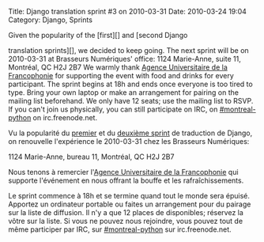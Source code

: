 Title: Django translation sprint #3 on 2010-03-31
Date: 2010-03-24 19:04
Category: Django, Sprints

<!--:en-->Given the popularity of the [first][] and [second Django
translation sprints][], we decided to keep going. The next sprint will
be on 2010-03-31 at Brasseurs Numériques' office: 1124 Marie-Anne, suite
11,  Montréal, QC H2J 2B7 We warmly thank [Agence Universitaire de la
Francophonie][] for supporting the event with food and drinks for every
participant. The sprint begins at 18h and ends once everyone is too
tired to type. Bring your own laptop or make an arrangement for pairing
on the mailing list beforehand. We only have 12 seats; use the mailing
list to RSVP. If you can't join us physically, you can still participate
on IRC, on [\#montreal-python][] on irc.freenode.net.<!--:--><!--:fr-->

Vu la popularité du [premier][] et du [deuxième sprint][second Django
translation sprints] de traduction de Django, on renouvelle l'expérience
le 2010-03-31 chez les Brasseurs Numériques:

1124 Marie-Anne, bureau 11, Montréal, QC H2J 2B7

Nous tenons à remercier l'[Agence Universitaire de la Francophonie][]
qui supporte l'événement en nous offrant la bouffe et les
rafraîchissements.

Le sprint commence à 18h et se termine quand tout le monde sera épuisé.
Apportez un ordinateur portable ou faites un arrangement pour du pairage
sur la liste de diffusion. Il n'y a que 12 places de disponibles;
réservez la vôtre sur la liste. Si vous ne pouvez nous rejoindre, vous
pouvez tout de même participer par IRC, sur [\#montreal-python][] sur
irc.freenode.net.

<!--:-->

</p>

  [first]: http://montrealpython.org/2010/01/15/django-translation-sprint-on-2010-01-18/
  [second Django translation sprints]: http://www.montrealpython.org/2010/01/django-translation-sprint-2-on-2010-02-15/
  [Agence Universitaire de la Francophonie]: http://www.auf.org/
  [\#montreal-python]: irc://irc.freenode.net/montreal-python
  [premier]: http://montrealpython.org/fr/2010/01/15/django-translation-sprint-on-2010-01-18/
